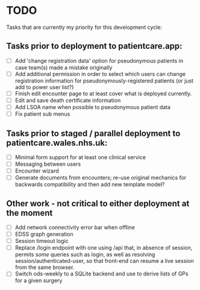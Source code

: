 # TODO

Tasks that are currently my priority for this development cycle:

## Tasks prior to deployment to patientcare.app:

* [ ] Add 'change registration data' option for pseudonymous patients in case team(s) made a mistake originally
* [ ] Add additional permission in order to select which users can change registration information for pseudonymously-registered patients (or just add to power user list?)
* [ ] Finish edit encounter page to at least cover what is deployed currently.
* [ ] Edit and save death certificate information
* [ ] Add LSOA name when possible to pseudonymous patient data
* [ ] Fix patient sub menus

## Tasks prior to staged / parallel deployment to patientcare.wales.nhs.uk:

* [ ] Minimal form support for at least one clinical service 
* [ ] Messaging between users
* [ ] Encounter wizard
* [ ] Generate documents from encounters; re-use original mechanics for backwards compatibility and then add new template model?

## Other work - not critical to either deployment at the moment

* [ ] Add network connectivity error bar when offline
* [ ] EDSS graph generation
* [ ] Session timeout logic
* [ ] Replace /login endpoint with one using /api that, in absence of session, permits *some* queries such as login, as well as resolving session/authenticated-user, 
so that front-end can resume a live session from the same browser.
* [ ] Switch ods-weekly to a SQLite backend and use to derive lists of GPs for a given surgery